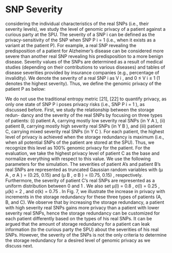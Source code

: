 # SNP Severity

considering the individual characteristics of the real
SNPs (i.e., their severity levels), we study the level of genomic
privacy of a patient against a curious party at the SPU. The
severity of a SNP i can be defined as the privacy-sensitivity of
the SNP when SNP P
i = 1 (i.e., when it exists as a variant at the
patient P). For example, a real SNP revealing the predisposition
of a patient for Alzheimer’s disease can be considered more
severe than another real SNP revealing his predisposition to a
more benign disease. Severity values of the SNPs are determined
as a result of medical studies (depending on their contributions
to various diseases) and tables of disease severities provided by
insurance companies (e.g., percentage of invalidity). We denote
the severity of a real SNP i as V i , and 0 ≤ V i ≤ 1 (1 denotes
the highest severity). Thus, we define the genomic privacy of the
patient P as below:

We do not use the traditional entropy metric [21], [22] to quantify
privacy, as only one state of SNP P
i poses privacy risks (i.e.,
SNP P
i = 1 ), as discussed before.
First, we study the relationship between the storage redun-
dancy and the severity of the real SNPs by focusing on three
types of patients: (i) patient A, carrying mostly low severity real
SNPs (in Υ A ), (ii) patient B, carrying mostly high severity real
SNPs (in Υ B ), and (iii) patient C, carrying mixed severity real
SNPs (in Υ C ). For each patient, the highest level of privacy is
achieved when the storage redundancy is maximum (i.e., when
all potential SNPs of the patient are stored at the SPU). Thus, we
recognize this level as 100% genomic privacy for the patient. For
the evaluation, we take the highest privacy level of patient C as
the base and normalize everything with respect to this value. We
use the following parameters for the simulation. The severities of
patient A’s and patient B’s real SNPs are represented as truncated
Gaussian random variables with (µ A , σ A ) = (0.25, 0.15) and
(µ B , σ B ) = (0.75, 0.15) , respectively. Furthermore, the severity
of patient C’s real SNPs are represented as a uniform distribution
between 0 and 1 . We also set µ(l) = 0.8 , σ(l) = 0.25 , µ(k) = 2 ,
and σ(k) = 0.75 . In Fig. 7, we illustrate the increase in privacy
with increments in the storage redundancy for these three types
of patients (A, B, and C). We observe that by increasing the
storage redundancy, a patient with high severity real SNPs gains
more privacy than a patient with lower severity real SNPs,
hence the storage redundancy can be customized for each patient
differently based on the types of his real SNPs. It can be argued
that the amount of storage redundancy for a patient can leak
information (to the curious party the SPU) about the severities
of his real SNPs. However, the severity of the SNPs is not the
only criteria to determine the storage redundancy for a desired
level of genomic privacy as we discuss next.
